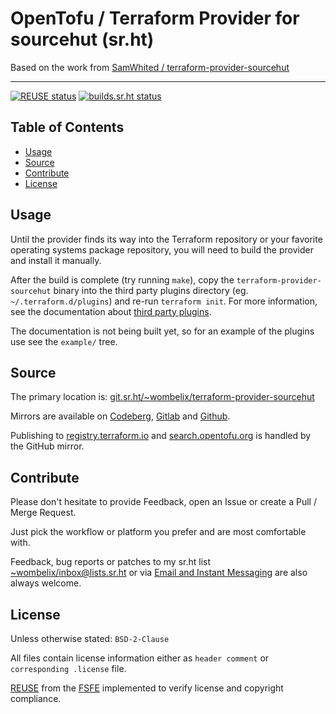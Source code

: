 <!--
    SPDX-FileCopyrightText: 2024 Dominik Wombacher <dominik@wombacher.cc>
    SPDX-FileCopyrightText: 2019 The SourceHut API Contributors

    SPDX-License-Identifier: CC0-1.0
-->

# OpenTofu / Terraform Provider for sourcehut (sr.ht)

Based on the work from [SamWhited / terraform-provider-sourcehut](https://codeberg.org/SamWhited/terraform-provider-sourcehut)

---

[![REUSE status](https://api.reuse.software/badge/git.sr.ht/~wombelix/terraform-provider-sourcehut)](https://api.reuse.software/info/git.sr.ht/~wombelix/terraform-provider-sourcehut)
[![builds.sr.ht status](https://builds.sr.ht/~wombelix/terraform-provider-sourcehut.svg)](https://builds.sr.ht/~wombelix/terraform-provider-sourcehut?)

## Table of Contents

* [Usage](#usage)
* [Source](#source)
* [Contribute](#contribute)
* [License](#license)

## Usage

Until the provider finds its way into the Terraform repository or your favorite
operating systems package repository, you will need to build the provider and
install it manually.

After the build is complete (try running `make`), copy the
`terraform-provider-sourcehut` binary into the third party plugins directory
(eg. `~/.terraform.d/plugins`) and re-run `terraform init`.
For more information, see the documentation about [third party plugins].

The documentation is not being built yet, so for an example of the plugins use
see the `example/` tree.

[third party plugins]: https://www.terraform.io/docs/configuration/providers.html#third-party-plugins

## Source

The primary location is:
[git.sr.ht/~wombelix/terraform-provider-sourcehut](https://git.sr.ht/~wombelix/terraform-provider-sourcehut)

Mirrors are available on
[Codeberg](https://codeberg.org/wombelix/terraform-provider-sourcehut),
[Gitlab](https://gitlab.com/wombelix/terraform-provider-sourcehut)
and
[Github](https://github.com/wombelix/terraform-provider-sourcehut).

Publishing to
[registry.terraform.io](https://registry.terraform.io/providers/wombelix/sourcehut/latest)
and
[search.opentofu.org](https://search.opentofu.org/provider/wombelix/sourcehut/latest)
is handled by the GitHub mirror.

## Contribute

Please don't hesitate to provide Feedback,
open an Issue or create a Pull / Merge Request.

Just pick the workflow or platform you prefer and are most comfortable with.

Feedback, bug reports or patches to my sr.ht list
[~wombelix/inbox@lists.sr.ht](https://lists.sr.ht/~wombelix/inbox) or via
[Email and Instant Messaging](https://dominik.wombacher.cc/pages/contact.html)
are also always welcome.

## License

Unless otherwise stated: `BSD-2-Clause`

All files contain license information either as
`header comment` or `corresponding .license` file.

[REUSE](https://reuse.software) from the [FSFE](https://fsfe.org/)
implemented to verify license and copyright compliance.
